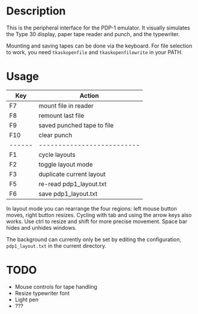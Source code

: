 # Description

This is the peripheral interface for the PDP-1 emulator.
It visually simulates the Type 30 display,
paper tape reader and punch, and the typewriter.

Mounting and saving tapes can be done via the keyboard.
For file selection to work, you need
`tkaskopenfile` and `tkaskopenfilewrite` in your PATH.

# Usage

| Key    | Action                     |
| ------ | -------------------------- |
| F7     | mount file in reader       |
| F8     | remount last file          |
| F9     | saved punched tape to file |
| F10    | clear punch                |
| ------ | -------------------------- |
| F1     | cycle layouts              |
| F2     | toggle layout mode         |
| F3     | duplicate current layout   |
| F5     | re-read pdp1_layout.txt    |
| F6     | save pdp1_layout.txt       |

In layout mode you can rearrange
the four regions:
left mouse button moves, right button resizes.
Cycling with tab and using the arrow keys also works.
Use ctrl to resize and shift for more precise movement.
Space bar hides and unhides windows.

The background can currently only be set by editing the configuration,
`pdp1_layout.txt` in the current directory.

# TODO

* Mouse controls for tape handling
* Resize typewriter font
* Light pen
* ???
